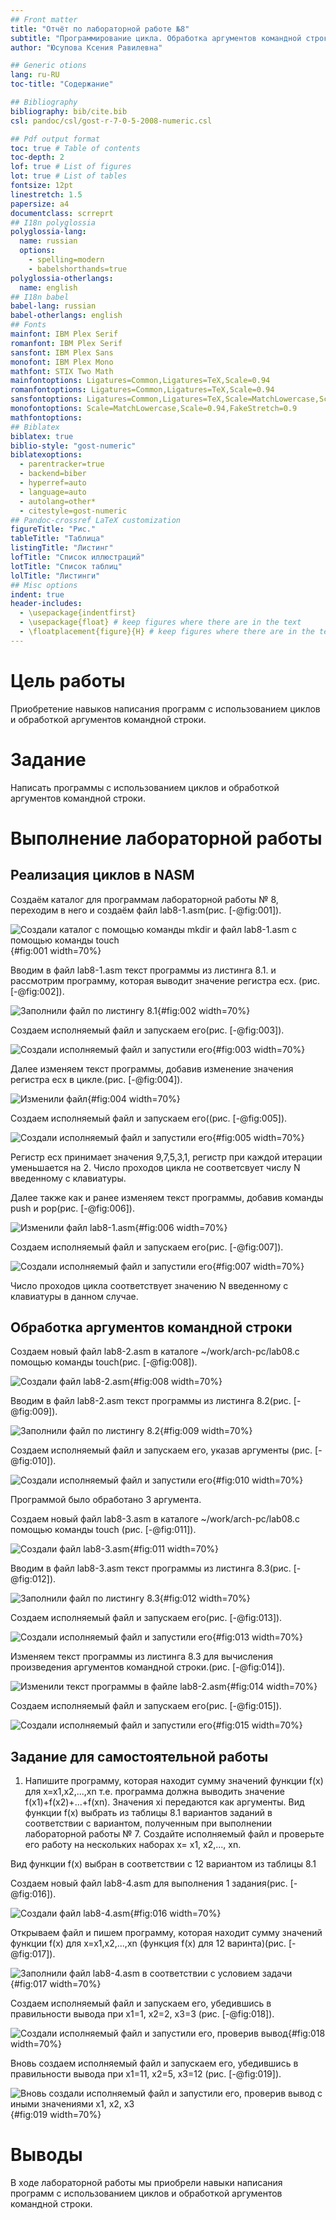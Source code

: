 ```yaml
---
## Front matter
title: "Отчёт по лабораторной работе №8"
subtitle: "Программирование цикла. Обработка аргументов командной строки."
author: "Юсупова Ксения Равилевна"

## Generic otions
lang: ru-RU
toc-title: "Содержание"

## Bibliography
bibliography: bib/cite.bib
csl: pandoc/csl/gost-r-7-0-5-2008-numeric.csl

## Pdf output format
toc: true # Table of contents
toc-depth: 2
lof: true # List of figures
lot: true # List of tables
fontsize: 12pt
linestretch: 1.5
papersize: a4
documentclass: scrreprt
## I18n polyglossia
polyglossia-lang:
  name: russian
  options:
	- spelling=modern
	- babelshorthands=true
polyglossia-otherlangs:
  name: english
## I18n babel
babel-lang: russian
babel-otherlangs: english
## Fonts
mainfont: IBM Plex Serif
romanfont: IBM Plex Serif
sansfont: IBM Plex Sans
monofont: IBM Plex Mono
mathfont: STIX Two Math
mainfontoptions: Ligatures=Common,Ligatures=TeX,Scale=0.94
romanfontoptions: Ligatures=Common,Ligatures=TeX,Scale=0.94
sansfontoptions: Ligatures=Common,Ligatures=TeX,Scale=MatchLowercase,Scale=0.94
monofontoptions: Scale=MatchLowercase,Scale=0.94,FakeStretch=0.9
mathfontoptions:
## Biblatex
biblatex: true
biblio-style: "gost-numeric"
biblatexoptions:
  - parentracker=true
  - backend=biber
  - hyperref=auto
  - language=auto
  - autolang=other*
  - citestyle=gost-numeric
## Pandoc-crossref LaTeX customization
figureTitle: "Рис."
tableTitle: "Таблица"
listingTitle: "Листинг"
lofTitle: "Список иллюстраций"
lotTitle: "Список таблиц"
lolTitle: "Листинги"
## Misc options
indent: true
header-includes:
  - \usepackage{indentfirst}
  - \usepackage{float} # keep figures where there are in the text
  - \floatplacement{figure}{H} # keep figures where there are in the text
---
```


# Цель работы

Приобретение навыков написания программ с использованием циклов и обработкой
аргументов командной строки.

# Задание

Написать программы с использованием циклов и обработкой аргументов командной строки.

# Выполнение лабораторной работы

## Реализация циклов в NASM
Создаём каталог для программам лабораторной работы № 8, переходим в него и
создаём файл lab8-1.asm(рис. [-@fig:001]).

![Создали каталог с помощью команды mkdir и файл lab8-1.asm с помощью команды touch](image/81.png){#fig:001 width=70%}

Вводим в файл lab8-1.asm текст программы из листинга 8.1. и рассмотрим программу, которая выводит значение регистра ecx. (рис. [-@fig:002]).

![Заполнили файл по листингу 8.1](image/82.png){#fig:002 width=70%}

Создаем исполняемый файл и запускаем его(рис. [-@fig:003]).

![Создали исполняемый файл и запустили его](image/83.png){#fig:003 width=70%}

Далее изменяем текст программы, добавив изменение значения регистра ecx в цикле.(рис. [-@fig:004]).

![Изменили файл](image/84.png){#fig:004 width=70%}

Создаем исполняемый файл и запускаем его((рис. [-@fig:005]).

![Создали исполняемый файл и запустили его](image/85.png){#fig:005 width=70%}

Регистр ecx принимает значения 9,7,5,3,1, регистр при каждой итерации уменьшается на 2. Число проходов цикла не соответсвует числу N введенному с клавиатуры.

Далее также как и ранее изменяем текст программы, добавив команды push и pop(рис. [-@fig:006]).

![Изменили файл lab8-1.asm](image/86.png){#fig:006 width=70%}

Создаем исполняемый файл и запускаем его(рис. [-@fig:007]).

![Создали исполняемый файл и запустили его](image/87.png){#fig:007 width=70%}

Число проходов цикла соответствует значению N введенному с клавиатуры в данном случае.

## Обработка аргументов командной строки

Создаем новый файл lab8-2.asm в каталоге ~/work/arch-pc/lab08.с помощью команды touch(рис. [-@fig:008]).

![Создали файл lab8-2.asm](image/88.png){#fig:008 width=70%}

Вводим в файл lab8-2.asm текст программы из листинга 8.2(рис. [-@fig:009]).

![Заполнили файл по листингу 8.2](image/89.png){#fig:009 width=70%}

Создаем исполняемый файл и запускаем его, указав аргументы (рис. [-@fig:010]).

![Создали исполняемый файл и запустили его](image/810.png){#fig:010 width=70%}

Программой было обработано 3 аргумента.

Создаем новый файл lab8-3.asm в каталоге ~/work/arch-pc/lab08.с помощью команды touch (рис. [-@fig:011]).

![Создали файл lab8-3.asm](image/811.png){#fig:011 width=70%}

Вводим в файл lab8-3.asm текст программы из листинга 8.3(рис. [-@fig:012]).

![Заполнили файл по листингу 8.3](image/812.png){#fig:012 width=70%}

Создаем исполняемый файл и запускаем его(рис. [-@fig:013]).

![Создали исполняемый файл и запустили его](image/813.png){#fig:013 width=70%}

Изменяем текст программы из листинга 8.3 для вычисления произведения аргументов командной строки.(рис. [-@fig:014]).

![Изменили текст программы в файле lab8-2.asm](image/814.png){#fig:014 width=70%}

Создаем исполняемый файл и запускаем его(рис. [-@fig:015]).

![Создали исполняемый файл и запустили его](image/815.png){#fig:015 width=70%}

## Задание для самостоятельной работы 

1. Напишите программу, которая находит сумму значений функции f(x) для x=x1,x2,...,xn т.е. программа должна выводить значение f(x1)+f(x2)+...+f(xn). Значения xi передаются как аргументы. Вид функции f(x) выбрать из таблицы 8.1 вариантов заданий в соответствии с вариантом, полученным при выполнении лабораторной работы № 7. Создайте исполняемый файл и проверьте его работу на нескольких наборах x= x1, x2,..., xn. 

Вид функции f(x) выбран в соответствии с 12 вариантом из таблицы 8.1

Создаем новый файл lab8-4.asm для выполнения 1 задания(рис. [-@fig:016]).

![Создали файл lab8-4.asm](image/816.png){#fig:016 width=70%}

Открываем файл и пишем программу, которая находит сумму значений функции f(x) для x=x1,x2,...,xn (функция f(x) для 12 варинта)(рис. [-@fig:017]).

![Заполнили файл lab8-4.asm в соответствии с условием задачи](image/817.png){#fig:017 width=70%}

Создаем исполняемый файл и запускаем его, убедившись в правильности вывода при х1=1, х2=2, х3=3 (рис. [-@fig:018]).

![Создали исполняемый файл и запустили его, проверив вывод](image/818.png){#fig:018 width=70%}

Вновь создаем исполняемый файл и запускаем его, убедившись в правильности вывода при х1=11, х2=5, х3=12 (рис. [-@fig:019]).

![Вновь создали исполняемый файл и запустили его, проверив вывод с иными значениями х1, х2, х3](image/819.png){#fig:019 width=70%}

# Выводы

В ходе лабораторной работы мы приобрели навыки написания программ с использованием циклов и обработкой аргументов командной строки.


